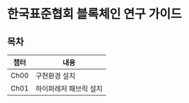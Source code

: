 # 한국표준협회 블록체인 연구 가이드
## 목차
| 챕터 | 내용          |
| ---- | ------------- |
| Ch00  | 구현환경 설치 |
| Ch01  | 하이퍼레저 패브릭 설치 |
